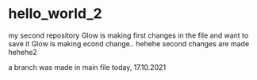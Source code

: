# hello_world_2
my second repository
Glow is making first changes in the file and want to save it
Glow is making econd change.. hehehe
second changes are made hehehe2

a branch was made in main file today, 17.10.2021

